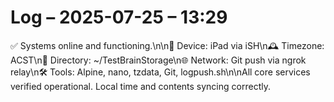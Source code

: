 # Log – 2025-07-25 – 13:29

✅ Systems online and functioning.\n\n🧠 Device: iPad via iSH\n🕰️ Timezone: ACST\n📂 Directory: ~/TestBrainStorage\n🌐 Network: Git push via ngrok relay\n🛠️ Tools: Alpine, nano, tzdata, Git, logpush.sh\n\nAll core services verified operational. Local time and contents syncing correctly.
